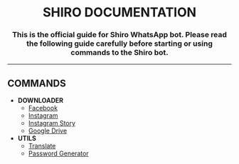 <h1 align="center">SHIRO DOCUMENTATION</h1>

<h3 align="center">
  This is the official guide for Shiro WhatsApp bot. Please read the following guide carefully before starting or using commands to the Shiro bot.
</h3>

------
## COMMANDS
- **DOWNLOADER**
  - [Facebook](https://github.com/ShiroChan-bot/Docs/blob/master/Commands/Downloader/facebook.md)
  - [Instagram](https://github.com/ShiroChan-bot/Docs/blob/master/Commands/Downloader/instagram.md)
  - [Instagram Story](https://github.com/ShiroChan-bot/Docs/blob/master/Commands/Downloader/instagram-story.md)
  - [Google Drive](https://github.com/ShiroChan-bot/Docs/blob/master/Commands/Downloader/google-drive.md)
- **UTILS**
  - [Translate](https://github.com/ShiroChan-bot/Docs/blob/master/Commands/Utils/translate.md)
  - [Password Generator](https://github.com/ShiroChan-bot/Docs/blob/master/Commands/Utils/password-generator.md)
